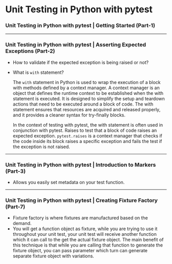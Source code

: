 # Unit Testing in Python with pytest

### Unit Testing in Python with pytest | Getting Started (Part-1)

---
### Unit Testing in Python with pytest | Asserting Expected Exceptions (Part-2)

- How to validate if the expected exception is being raised or not?
    

- What is `with` statement?

    The `with` statement in Python is used to wrap the execution of a block with methods defined by a context manager. 
    A context manager is an object that defines the runtime context to be established when the with statement is executed.
    It is designed to simplify the setup and teardown actions that need to be executed around a block of code. 
    The with statement ensures that resources are acquired and released properly, and it provides a cleaner syntax for 
    try-finally blocks.
    
    In the context of testing with pytest, the with statement is often used in conjunction with pytest. Raises to test 
    that a block of code raises an expected exception. `pytest.raises` is a context manager that checks if the code inside
    its block raises a specific exception and fails the test if the exception is not raised.

---
### Unit Testing in Python with pytest | Introduction to Markers (Part-3)

- Allows you easily set metadata on your test function.
---

### Unit Testing in Python with pytest | Creating Fixture Factory (Part-7)

 - Fixture factory is where fixtures are manufactured based on the demand.
 - You will get a function object as fixture, while you are trying to use 
   it throughout your unit test, your unit test will receive another function
   which it can call to the get the actual fixture object. The main benefit of
   this technique is that while you are calling that function to generate the 
   fixture object, you can pass parameter which turn can generate separate fixture 
   object with variations.